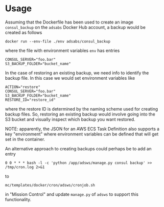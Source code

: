 # Usage

Assuming that the Dockerfile has been used to create an image `consul_backup` on the `adsabs` Docker Hub account, a backup would be created as follows

	docker run --env-file ./env adsabs/consul_backup
  
where the file with environment variables `env` has entries

    CONSUL_SERVER="foo.bar"
    S3_BACKUP_FOLDER="bucket_name"
    
In the case of restoring an existing backup, we need info to identify the backup file. In this case we would set environment variables like

    ACTION="restore"
    CONSUL_SERVER="foo.bar"
    S3_BACKUP_FOLDER="bucket_name"
    RESTORE_ID="restore_id"
    
where the restore ID is determined by the naming scheme used for creating backup files. So, restoring an existing backup would involve going into the S3 bucket and visually inspect which backup you want restored.

NOTE: apparently, the JSON for an AWS ECS Task Definition also supports a key "environment" where environment variables can be defined that will get set in the container.

An alternative approach to creating backups could perhaps be to add an entry

    0 0 * * * bash -l -c 'python /app/adsws/manage.py consul backup' >> /tmp/cron.log 2>&1

to

    mc/templates/docker/cron/adsws/cronjob.sh

in "Mission Control" and update `manage.py` of `adsws` to support this functionality.
